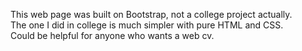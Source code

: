 This web page was built on Bootstrap, not a college project actually.<br>
The one I did in college is much simpler with pure HTML and CSS. <br>
Could be helpful for anyone who wants a web cv. <br>